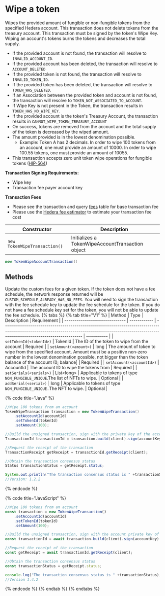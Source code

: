# Wipe a token

Wipes the provided amount of fungible or non-fungible tokens from the specified Hedera account. This transaction does not delete tokens from the treasury account. This transaction must be signed by the token's Wipe Key. Wiping an account's tokens burns the tokens and decreases the total supply.

* If the provided account is not found, the transaction will resolve to `INVALID_ACCOUNT_ID`.
* If the provided account has been deleted, the transaction will resolve to `ACCOUNT_DELETED`
* If the provided token is not found, the transaction will resolve to `INVALID_TOKEN_ID`.
* If the provided token has been deleted, the transaction will resolve to `TOKEN_WAS_DELETED`.
* If an Association between the provided token and account is not found, the transaction will resolve to `TOKEN_NOT_ASSOCIATED_TO_ACCOUNT`.
* If Wipe Key is not present in the Token, the transaction results in `TOKEN_HAS_NO_WIPE_KEY`.
* If the provided account is the token's Treasury Account, the transaction results in `CANNOT_WIPE_TOKEN_TREASURY_ACCOUNT`
* On success, tokens are removed from the account and the total supply of the token is decreased by the wiped amount.
* The amount provided is in the lowest denomination possible.
  * Example: Token A has 2 decimals. In order to wipe 100 tokens from an account, one must provide an amount of 10000. In order to wipe 100.55 tokens, one must provide an amount of 10055.
* This transaction accepts zero unit token wipe operations for fungible tokens ([HIP-564](https://hips.hedera.com/hip/hip-564))

**Transaction Signing Requirements:**

* Wipe key
* Transaction fee payer account key

**Transaction Fees**

* Please see the transaction and query [fees](../../../../networks/mainnet/fees/#transaction-and-query-fees) table for base transaction fee
* Please use the [Hedera fee estimator](https://hedera.com/fees) to estimate your transaction fee cost

| Constructor                  | Description                                      |
| ---------------------------- | ------------------------------------------------ |
| `new TokenWipeTransaction()` | Initializes a TokenWipeAccountTransaction object |

```java
new TokenWipeAccountTransaction()
```

## Methods

Update the custom fees for a given token. If the token does not have a fee schedule, the network response returned will be `CUSTOM_SCHEDULE_ALREADY_HAS_NO_FEES`. You will need to sign the transaction with the fee schedule key to update the fee schedule for the token. If you do not have a fee schedule key set for the token, you will not be able to update the fee schedule.
{% tabs %}
{% tab title="V1" %}
| Method                          | Type         | Description                                                                                                                                                                                          | Requirement |
| ------------------------------- | ------------ | ---------------------------------------------------------------------------------------------------------------------------------------------------------------------------------------------------- | ----------- |
| `setTokenId(<tokenId>)`   | TokenId      | The ID of the token to wipe from the account                                                                                                                                                         | Required    |
| `setAmount(<amount>)`     | long         | The amount of token to wipe from the specified account. Amount must be a positive non-zero number in the lowest denomination possible, not bigger than the token balance of the account (0; balance] | Required    |
| `setAccount(<accountId>)` | AccountId    | The account ID to wipe the tokens from                                                                                                                                                               | Required    |
| `setSerials(<serials>)`   | List\<long> | Applicable to tokens of type `NON_FUNGIBLE_UNIQUE`.The list of NFTs to wipe.                                                                                                                         | Optional    |
| `addSerial(<serial>)`     | long         | Applicable to tokens of type `NON_FUNGIBLE_UNIQUE.`The NFT to wipe.                                                                                                                                  | Optional    |

{% code title="Java" %}
```java
//Wipe 100 tokens from an account
TokenWipeTransaction transaction = new TokenWipeTransaction()
    .setAccountId(accountId)
    .setTokenId(tokenId)
    .setAmount(100);

//Build the unsigned transaction, sign with the private key of the account that is being wiped, sign with the wipe private key of the token, submit the transaction to a Hedera network
TransactionId transactionId = transaction.build(client).sign(accountKey).sign(wipeKey).execute(client);

//Request the receipt of the transaction
TransactionReceipt getReceipt = transactionId.getReceipt(client);

//Obtain the transaction consensus status
Status transactionStatus = getReceipt.status;

System.out.println("The transaction consensus status is " +transactionStatus);
//Version: 1.2.2
```
{% endcode %}

{% code title="JavaScript" %}
```javascript
//Wipe 100 tokens from an account
const transaction = new TokenWipeTransaction()
    .setAccountId(accountId)
    .setTokenId(tokenId)
    .setAmount(100);

//Build the unsigned transaction, sign with the account private key of the token, sign with the wipe private key, submit the transaction to a Hedera network
const transactionId = await transaction.build(client).sign(accountKey).sign(wipeKey).execute(client);

//Request the receipt of the transaction
const getReceipt = await transactionId.getReceipt(client);

//Obtain the transaction consensus status
const transactionStatus = getReceipt.status;

console.log("The transaction consensus status is " +transactionStatus);
//Version 1.4.2
```
{% endcode %}
{% endtab %}
{% endtabs %}
